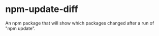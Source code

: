# npm-update-diff
An npm package that will show which packages changed after a run of "npm update".
